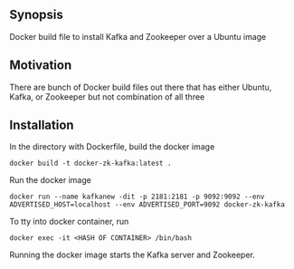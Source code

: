 ## Synopsis

Docker build file to install Kafka and Zookeeper over a Ubuntu image

## Motivation

There are bunch of Docker build files out there that has either Ubuntu, Kafka, or Zookeeper but not combination of all three

## Installation

In the directory with Dockerfile, build the docker image

```
docker build -t docker-zk-kafka:latest .
```

Run the docker image
```
docker run --name kafkanew -dit -p 2181:2181 -p 9092:9092 --env ADVERTISED_HOST=localhost --env ADVERTISED_PORT=9092 docker-zk-kafka
```

To tty into docker container, run
```
docker exec -it <HASH OF CONTAINER> /bin/bash
```

Running the docker image starts the Kafka server and Zookeeper.
